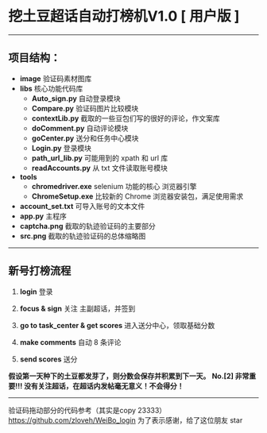 # **挖土豆超话自动打榜机V1.0 [ 用户版 ]**

---

## 项目结构：

- **image**  验证码素材图库
- **libs** 核心功能代码库
  - **Auto_sign.py**    自动登录模块
  - **Compare.py**    验证码图片比较模块
  - **contextLib.py**    截取的一些豆包们写的很好的评论，作文案库
  - **doComment.py**    自动评论模块
  - **goCenter.py**    送分和任务中心模块
  - **Login.py**       登录模块
  - **path_url_lib.py**     可能用到的 xpath 和 url 库
  - **readAccounts.py**    从 txt 文件读取账号模块
- **tools**
  - **chromedriver.exe**     selenium 功能的核心 浏览器引擎
  - **ChromeSetup.exe**    比较新的 Chrome 浏览器安装包，满足使用需求
- **account_set.txt**      可导入账号的文本文件
- **app.py**       主程序
- **captcha.png**     截取的轨迹验证码的主要部分
- **src.png**       截取的轨迹验证码的总体缩略图

---

## 新号打榜流程

1.  **login** 登录

2.  **focus & sign** 关注 主副超话，并签到

3.  **go to task_center & get scores** 进入送分中心，领取基础分数

4.  **make comments** 自动 8 条评论

5.  **send scores** 送分

  **假设第一天种下的土豆都发芽了，则分数会保存并积累到下一天。**
  **No.[2] 非常重要!!! 没有关注超话，在超话内发帖毫无意义！不会得分！**

---
验证码拖动部分的代码参考（其实是copy 23333）
https://github.com/zloveh/WeiBo_login
为了表示感谢，给了这位朋友 star
